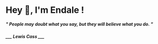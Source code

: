 <h1 title="head"> Hey 👋, I'm Endale !</h1>

**<h5><i>" People may doubt what you say, but they will believe what you do. "</i></h5>**

*<b>___ Lewis Cass ___</b>*
